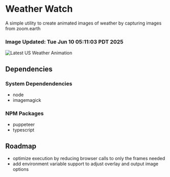 # Weather Watch

A simple utility to create animated images of weather by capturing images from zoom.earth

### Image Updated: Tue Jun 10 05:11:03 PDT 2025

![Latest US Weather Animation](animations/2025-06-10.webp)

## Dependencies
### System Dependendencies
* node
* imagemagick
### NPM Packages
* puppeteer
* typescript

## Roadmap
* optimize execution by reducing browser calls to only the frames needed
* add environment variable support to adjust overlay and output image options
